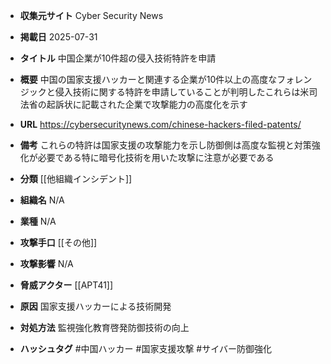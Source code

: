 - **収集元サイト**
Cyber Security News

- **掲載日**
2025-07-31

- **タイトル**
中国企業が10件超の侵入技術特許を申請

- **概要**
中国の国家支援ハッカーと関連する企業が10件以上の高度なフォレンジックと侵入技術に関する特許を申請していることが判明したこれらは米司法省の起訴状に記載された企業で攻撃能力の高度化を示す

- **URL**
https://cybersecuritynews.com/chinese-hackers-filed-patents/

- **備考**
これらの特許は国家支援の攻撃能力を示し防御側は高度な監視と対策強化が必要である特に暗号化技術を用いた攻撃に注意が必要である

- **分類**
[[他組織インシデント]]

- **組織名**
N/A

- **業種**
N/A

- **攻撃手口**
[[その他]]

- **攻撃影響**
N/A

- **脅威アクター**
[[APT41]]

- **原因**
国家支援ハッカーによる技術開発

- **対処方法**
監視強化教育啓発防御技術の向上

- **ハッシュタグ**
#中国ハッカー #国家支援攻撃 #サイバー防御強化
